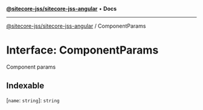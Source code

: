 [**@sitecore-jss/sitecore-jss-angular**](../README.md) • **Docs**

***

[@sitecore-jss/sitecore-jss-angular](../README.md) / ComponentParams

# Interface: ComponentParams

Component params

## Indexable

 \[`name`: `string`\]: `string`
